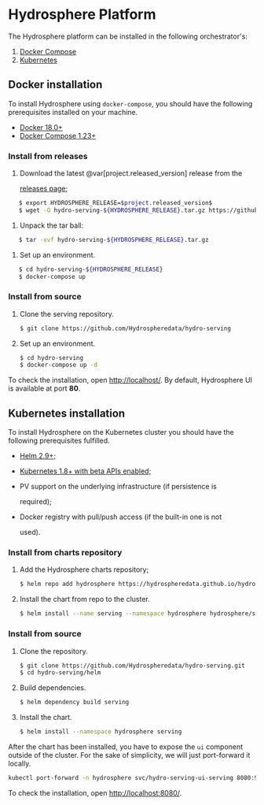 # Hydrosphere Platform

The Hydrosphere platform can be installed in the following orchestrator's:

1. [Docker Compose](platform.md#docker-installation)
2. [Kubernetes](platform.md#kubernetes-installation)

## Docker installation

To install Hydrosphere using `docker-compose`, you should have the following prerequisites installed on your machine.

* [Docker 18.0+](https://docs.docker.com/install/)
* [Docker Compose 1.23+](https://docs.docker.com/compose/install/#install-compose)

### Install from releases

1. Download the latest @var\[project.released\_version\] release from the

   [releases page](https://github.com/Hydrospheredata/hydro-serving/releases);

```bash
   $ export HYDROSPHERE_RELEASE=$project.released_version$
   $ wget -O hydro-serving-${HYDROSPHERE_RELEASE}.tar.gz https://github.com/Hydrospheredata/hydro-serving/archive/${HYDROSPHERE_RELEASE}.tar.gz
```

1. Unpack the tar ball:

```bash
   $ tar -xvf hydro-serving-${HYDROSPHERE_RELEASE}.tar.gz
```

1. Set up an environment.

```bash
   $ cd hydro-serving-${HYDROSPHERE_RELEASE}
   $ docker-compose up
```

### Install from source

1. Clone the serving repository.

   ```bash
   $ git clone https://github.com/Hydrospheredata/hydro-serving
   ```

2. Set up an environment.

   ```bash
   $ cd hydro-serving
   $ docker-compose up -d
   ```

To check the installation, open [http://localhost/](http://localhost/). By default, Hydrosphere UI is available at port **80**.

## Kubernetes installation

To install Hydrosphere on the Kubernetes cluster you should have the following prerequisites fulfilled.

* [Helm 2.9+;](https://docs.helm.sh/using_helm/#install-helm)
* [Kubernetes 1.8+ with beta APIs enabled;](https://kubernetes.io/docs/setup/)
* PV support on the underlying infrastructure \(if persistence is

  required\);

* Docker registry with pull/push access \(if the built-in one is not

  used\).

### Install from charts repository

1. Add the Hydrosphere charts repository;

   ```bash
   $ helm repo add hydrosphere https://hydrospheredata.github.io/hydro-serving/helm
   ```

2. Install the chart from repo to the cluster.

   ```bash
   $ helm install --name serving --namespace hydrosphere hydrosphere/serving
   ```

### Install from source

1. Clone the repository.

   ```bash
   $ git clone https://github.com/Hydrospheredata/hydro-serving.git
   $ cd hydro-serving/helm
   ```

2. Build dependencies.

   ```bash
   $ helm dependency build serving
   ```

3. Install the chart.

   ```bash
   $ helm install --namespace hydrosphere serving
   ```

After the chart has been installed, you have to expose the `ui` component outside of the cluster. For the sake of simplicity, we will just port-forward it locally.

```bash
kubectl port-forward -n hydrosphere svc/hydro-serving-ui-serving 8080:9090
```

To check the installation, open [http://localhost:8080/](http://localhost:8080/).


